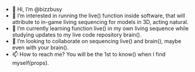 - 👋 Hi, I’m @bizzbusy
- 👀 I’m interested in running the live() function inside software, that will attribute to in-game living sequencing for models in 3D, acting natural.
- 🌱 I’m currently learning function live() in my own living sequence while studying updates to my live code repository brain().
- 💞️ I’m looking to collaborate on sequencing live() and brain(), maybe even with your brain().
- 📫 How to reach me? You will be the 1st to know() when I find myself(props).

